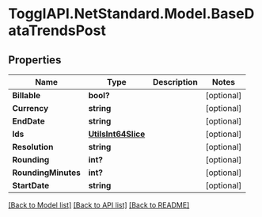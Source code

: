 # TogglAPI.NetStandard.Model.BaseDataTrendsPost
## Properties

Name | Type | Description | Notes
------------ | ------------- | ------------- | -------------
**Billable** | **bool?** |  | [optional] 
**Currency** | **string** |  | [optional] 
**EndDate** | **string** |  | [optional] 
**Ids** | [**UtilsInt64Slice**](UtilsInt64Slice.md) |  | [optional] 
**Resolution** | **string** |  | [optional] 
**Rounding** | **int?** |  | [optional] 
**RoundingMinutes** | **int?** |  | [optional] 
**StartDate** | **string** |  | [optional] 

[[Back to Model list]](../README.md#documentation-for-models) [[Back to API list]](../README.md#documentation-for-api-endpoints) [[Back to README]](../README.md)

